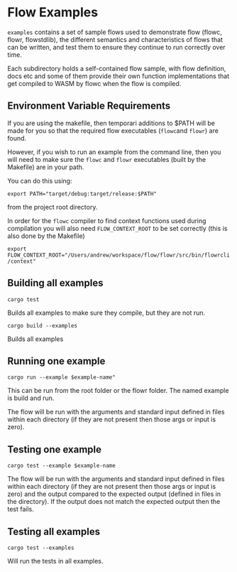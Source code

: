 # Flow Examples
`examples` contains a set of sample flows used to demonstrate flow (flowc, flowr, flowstdlib), the different 
semantics and characteristics of flows that can be written, and test them to ensure they continue to run
correctly over time.

Each subdirectory holds a self-contained flow sample, with flow definition, docs etc and some of 
them provide their own function implementations that get compiled to WASM by flowc when the flow is compiled.

## Environment Variable Requirements
If you are using the makefile, then temporari additions to $PATH will be made for you so that the required
flow executables (`flowc`and `flowr`) are found.

However, if you wish to run an example from the command line, then you will need to make sure the `flowc` and
`flowr` executables (built by the Makefile) are in your path.

You can do this using:

`export PATH="target/debug:target/release:$PATH"`

from the project root directory.


In order for the `flowc` compiler to find context functions used during compilation
you will also need `FLOW_CONTEXT_ROOT` to be set correctly (this is also done by
the Makefile)

`export FLOW_CONTEXT_ROOT="/Users/andrew/workspace/flow/flowr/src/bin/flowrcli/context"`

## Building all examples 
`cargo test` 

Builds all examples to make sure they compile, but they are not run.

`cargo build --examples`

Builds all examples

## Running one example
`cargo run --example $example-name"`

This can be run from the root folder or the flowr folder.
The named example is build and run.

The flow will be run with the arguments and standard input defined in files within each directory
(if they are not present then those args or input is zero).

## Testing one example
`cargo test --example $example-name` 

The flow will be run with the arguments and standard input defined in files within each directory
(if they are not present then those args or input is zero) and the output compared to the expected
output (defined in files in the directory). If the output does not match the expected output then the test fails.

## Testing all examples
`cargo test --examples` 

Will run the tests in all examples.

